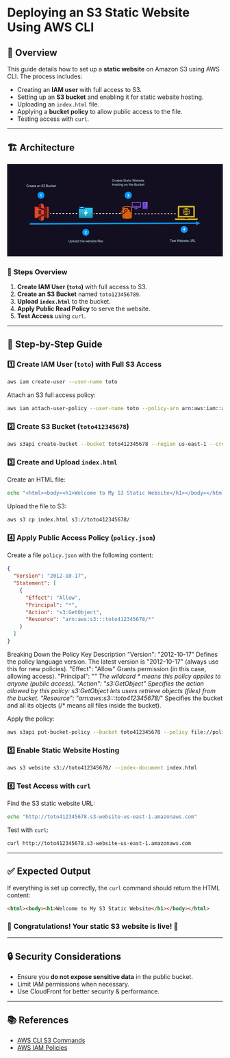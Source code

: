 # Deploying an S3 Static Website Using AWS CLI

## 📌 Overview
This guide details how to set up a **static website** on Amazon S3 using AWS CLI. The process includes:
- Creating an **IAM user** with full access to S3.
- Setting up an **S3 bucket** and enabling it for static website hosting.
- Uploading an `index.html` file.
- Applying a **bucket policy** to allow public access to the file.
- Testing access with `curl`.

---
## 🏗️ Architecture

![Architecture Diagram](architecture.png)

### 📝 **Steps Overview**
1. **Create IAM User (`toto`)** with full access to S3.
2. **Create an S3 Bucket** named `toto123456789`.
3. **Upload `index.html`** to the bucket.
4. **Apply Public Read Policy** to serve the website.
5. **Test Access** using `curl`.

---

## 🔧 **Step-by-Step Guide**

### **1️⃣ Create IAM User (`toto`) with Full S3 Access**
```bash
aws iam create-user --user-name toto
```

Attach an S3 full access policy:
```bash
aws iam attach-user-policy --user-name toto --policy-arn arn:aws:iam::aws:policy/AmazonS3FullAccess
```

### **2️⃣ Create S3 Bucket (`toto412345678`)**
```bash
aws s3api create-bucket --bucket toto412345678 --region us-east-1 --create-bucket-configuration LocationConstraint=us-east-1
```

### **3️⃣ Create and Upload `index.html`**
Create an HTML file:
```bash
echo "<html><body><h1>Welcome to My S3 Static Website</h1></body></html>" > index.html
```
Upload the file to S3:
```bash
aws s3 cp index.html s3://toto412345678/
```

### **4️⃣ Apply Public Access Policy (`policy.json`)**
Create a file `policy.json` with the following content:
```json
{
  "Version": "2012-10-17",
  "Statement": [
    {
      "Effect": "Allow",
      "Principal": "*",
      "Action": "s3:GetObject",
      "Resource": "arn:aws:s3:::toto412345678/*"
    }
  ]
}
```

Breaking Down the Policy
Key	Description
"Version": "2012-10-17"	Defines the policy language version. The latest version is "2012-10-17" (always use this for new policies).
"Effect": "Allow"	Grants permission (in this case, allowing access).
"Principal": "*"	The wildcard * means this policy applies to anyone (public access).
"Action": "s3:GetObject"	Specifies the action allowed by this policy: s3:GetObject lets users retrieve objects (files) from the bucket.
"Resource": "arn:aws:s3:::toto412345678/*"	Specifies the bucket and all its objects (/* means all files inside the bucket).


Apply the policy:
```bash
aws s3api put-bucket-policy --bucket toto412345678 --policy file://policy.json
```

### **5️⃣ Enable Static Website Hosting**
```bash
aws s3 website s3://toto412345678/ --index-document index.html
```

### **6️⃣ Test Access with `curl`**
Find the S3 static website URL:
```bash
echo "http://toto412345678.s3-website-us-east-1.amazonaws.com"
```
Test with `curl`:
```bash
curl http://toto412345678.s3-website-us-east-1.amazonaws.com
```

---

## ✅ **Expected Output**
If everything is set up correctly, the `curl` command should return the HTML content:
```html
<html><body><h1>Welcome to My S3 Static Website</h1></body></html>
```

### 🎯 **Congratulations! Your static S3 website is live!** 🚀

---

## 🔒 **Security Considerations**
- Ensure you **do not expose sensitive data** in the public bucket.
- Limit IAM permissions when necessary.
- Use CloudFront for better security & performance.

---

## 📚 **References**
- [AWS CLI S3 Commands](https://docs.aws.amazon.com/cli/latest/reference/s3/)
- [AWS IAM Policies](https://docs.aws.amazon.com/IAM/latest/UserGuide/access_policies.html)
